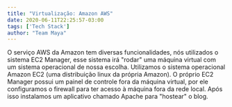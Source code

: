 ```yaml
---
title: "Virtualização: Amazon AWS"
date: 2020-06-11T22:25:57-03:00
tags: ['Tech Stack']
author: "Team Maya"
---
```


O serviço AWS da Amazon tem diversas funcionalidades, nós utilizados o sistema EC2 Manager, esse sistema irá "rodar" uma máquina virtual com um sistema operacional
de nossa escolha. Utilizamos o sistema operacional Amazon EC2 (uma distribuição linux da própria Amazon). O próprio EC2 Manager possui um painel de controle fora da
máquina virtual, por ele configuramos o firewall para ter acesso à máquina fora da rede local. Após isso instalamos um aplicativo chamado Apache para "hostear" o blog.